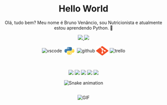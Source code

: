 <h1 align="center">
Hello World
</h1>

 <p align="center">
    Olá, tudo bem? Meu nome é Bruno Venâncio, sou Nutricionista e atualmente estou aprendendo Python. 👾
  </p>

<div align="center">
  <a href="https://github.com/brunovnc">
    <img height="150em" src="https://github-readme-stats.vercel.app/api?username=brunovnc&count_private=true&include_all_commits=true&show_icons=true&theme=gotham&hide_border=false&show_owner=true"/>
    <img height="150em" src="https://github-readme-stats.vercel.app/api/top-langs/?username=brunovnc&theme=gotham&hide_border=false&&layout=compact"/>
  </a>
</div>

<div align="center" valign="top"><br>
  <img align="center" alt="vscode" height="30" width="40" src="https://cdn.jsdelivr.net/gh/devicons/devicon@latest/icons/vscode/vscode-original.svg">
  <img align="center" alt="python" height="30" width="40" src="https://raw.githubusercontent.com/devicons/devicon/master/icons/python/python-original.svg">
  <img align="center" alt="github" height="30" width="30" src="https://cdn.discordapp.com/attachments/943679534375530498/1206687661939757146/25231.png?ex=65dcea75&is=65ca7575&hm=0f85f9fe17805f9ec1b1eb4d9a6d53300da9c6cefceaf32a6e1a68a9b86c25ef&">
  <img align="center" alt="git" height="30" width="40" src="https://raw.githubusercontent.com/devicons/devicon/master/icons/git/git-original.svg">
  <img align="center" alt="trello" height="30" width="30" src="https://cdn.jsdelivr.net/gh/devicons/devicon@latest/icons/trello/trello-original.svg">
</div><br>

  ##

<div align="center">
<a href="https://www.instagram.com/brunovnc_/)" target="_blank"><img src="https://img.shields.io/badge/-Instagram-%23E4405F?style=for-the-badge&logo=instagram&logoColor=white" target="_blank"></a>
<a href="https://twitter.com/brunovnutri" target="_blank"><img src="https://img.shields.io/badge/Twitter-1DA1F2?style=for-the-badge&logo=twitter&logoColor=white" target="_blank"></a>
<a href="https://steamcommunity.com/id/StormZl/" target="_blank"><img src="https://img.shields.io/badge/Steam-000000?style=for-the-badge&logo=steam&logoColor=white" target="_blank"></a>
<a href="https://www.twitch.tv/stormzir" target="_blank"><img src="https://img.shields.io/badge/Twitch-9146FF?style=for-the-badge&logo=twitch&logoColor=white" target="_blank"></a>
<a href="https://www.linkedin.com/in/brunovnutri/)" target="_blank"><img src="https://img.shields.io/badge/LinkedIn-0077B5?style=for-the-badge&logo=linkedin&logoColor=white" target="_blank"></a>

<div align="center">

  ![Snake animation](https://github.com/danielbped/danielbped/blob/output/github-contribution-grid-snake.svg)
  
</div>

 ##
 
<div align="center">
 
 ![GIF](https://camo.githubusercontent.com/d2ff3eb4e300b4366924419b7894d9fc33842e563f08c74f24eae4b193a4f07e/68747470733a2f2f6d656469612e67697068792e636f6d2f6d656469612f54456e586b637348725034596564436868412f67697068792e676966)

</div>
